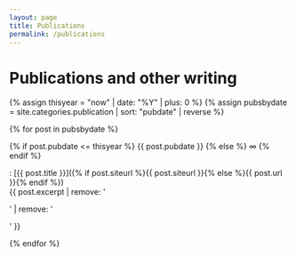 ```yaml
---
layout: page
title: Publications
permalink: /publications
---
```


# Publications and other writing

{% assign thisyear = "now" | date: "%Y" | plus: 0 %}
{% assign pubsbydate = site.categories.publication | sort: "pubdate" | reverse %}

{% for post in pubsbydate %}

{% if post.pubdate <= thisyear %} {{ post.pubdate }} {% else %} ∞ {% endif %}

: [{{ post.title }}]({% if post.siteurl %}{{ post.siteurl }}{% else %}{{ post.url }}{% endif %})  
{{ post.excerpt | remove: '<p>' | remove: '</p>' }}

{% endfor %}

